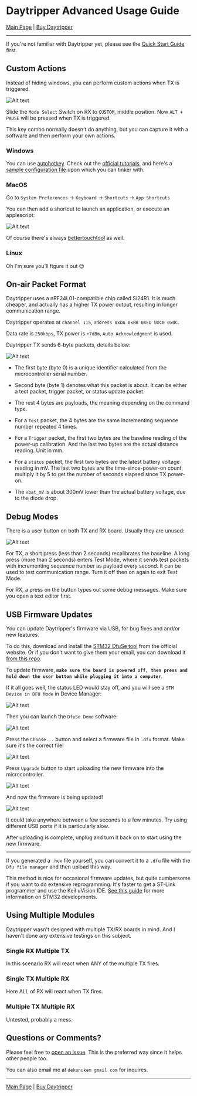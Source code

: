 # Daytripper Advanced Usage Guide

[Main Page](/README.md) | [Buy Daytripper](https://www.tindie.com/products/dekuNukem/daytripper)

------

If you're not familiar with Daytripper yet, please see the [Quick Start Guide](/quick_start_guide.md) first.

## Custom Actions

Instead of hiding windows, you can perform custom actions when TX is triggered.

![Alt text](resources/photos/rxback.jpg)

Slide the `Mode Select` Switch on RX to `CUSTOM`, middle position. Now `ALT + PAUSE` will be pressed when TX is triggered. 

This key combo normally doesn't do anything, but you can capture it with a software and then perform your own actions. 

### Windows 

You can use [autohotkey](https://www.autohotkey.com). Check out the [official tutorials](https://www.autohotkey.com/docs_1.0/Tutorial.htm), and here's a [sample configuration file](resources/AutoHotkey.ahk) upon which you can tinker with. 

### MacOS

Go to `System Preferences` -> `Keyboard` -> `Shortcuts` -> `App Shortcuts`

You can then add a shortcut to launch an application, or execute an applescript:

![Alt text](resources/photos/applescript.png)

Of course there's always [bettertouchtool](https://folivora.ai) as well.

### Linux

Oh I'm sure you'll figure it out 😉

## On-air Packet Format

Daytripper uses a nRF24L01-compatible chip called Si24R1. It is much cheaper, and actually has a higher TX power output, resulting in longer communication range.

Daytripper operates at `channel 115`, `address 0xDA 0xBB 0xED 0xC0 0x0C`.

Data rate is `250kbps`, TX power is `+7dBm`, `Auto Acknowledgment` is used.

Daytripper TX sends 6-byte packets, details below:

![Alt text](resources/photos/packets.png)

* The first byte (byte 0) is a unique identifier calculated from the microcontroller serial number. 

* Second byte (byte 1) denotes what this packet is about. It can be either a test packet, trigger packet, or status update packet.

* The rest 4 bytes are payloads, the meaning depending on the command type. 

* For a `Test` packet, the 4 bytes are the same incrementing sequence number repeated 4 times. 

* For a `Trigger` packet, the first two bytes are the baseline reading of the power-up calibration. And the last two bytes are the actual distance reading. Unit in mm.

* For a `status` packet, the first two bytes are the latest battery voltage reading in mV. The last two bytes are the time-since-power-on count, multiply it by 5 to get the number of seconds elapsed since TX power-on.

* The `vbat_mV` is about 300mV lower than the actual battery voltage, due to the diode drop. 

## Debug Modes

There is a user button on both TX and RX board. Usually they are unused:

![Alt text](resources/photos/buttons.jpg)

For TX, a short press (less than 2 seconds) recalibrates the baseline. A long press (more than 2 seconds) enters Test Mode, where it sends test packets with incrementing sequence number as payload every second. It can be used to test communication range. Turn it off then on again to exit Test Mode. 

For RX, a press on the button types out some debug messages. Make sure you open a text editor first. 

## USB Firmware Updates

You can update Daytripper's firmware via USB, for bug fixes and and/or new features. 

To do this, download and install the [STM32 DfuSe tool](https://www.st.com/en/development-tools/stsw-stm32080.html) from the official website. Or if you don't want to give them your email, you can download it [from this repo](resources/en.stsw-stm32080_stm32_DfuSe.zip).

To update firmware, **`make sure the board is powered off, then press and hold down the user button while plugging it into a computer`**.

If it all goes well, the status LED would stay off, and you will see a `STM Device in DFU Mode` in Device Manager:

![Alt text](resources/photos/dm.png)

Then you can launch the `DfuSe Demo` software:

![Alt text](resources/photos/dfu_start.png)

Press the `Choose...` button and select a firmware file in `.dfu` format. Make sure it's the correct file!

![Alt text](resources/photos/dfu_choose.png)

Press `Upgrade` button to start uploading the new firmware into the microcontroller.

![Alt text](resources/photos/dfu_upgrade.png)

And now the firmware is being updated!

![Alt text](resources/photos/dfu_uploading.png)

It could take anywhere between a few seconds to a few minutes. Try using different USB ports if it is particularly slow. 

After uploading is complete, unplug and turn it back on to start using the new firmware. 

-----

If you generated a `.hex` file yourself, you can convert it to a `.dfu` file with the `Dfu file manager` and then upload this way. 

This method is nice for occasional firmware updates, but quite cumbersome if you want to do extensive reprogramming. It's faster to get a ST-Link programmer and use the Keil uVision IDE. [See this guide](https://github.com/dekuNukem/STM32_tutorials) for more information on STM32 developments.

## Using Multiple Modules

Daytripper wasn't designed with multiple TX/RX boards in mind. And I haven't done any extensive testings on this subject.

### Single RX Multiple TX

In this scenario RX will react when ANY of the multiple TX fires.

### Single TX Multiple RX

Here ALL of RX will react when TX fires.

### Multiple TX Multiple RX

Untested, probably a mess. 

## Questions or Comments?

Please feel free to [open an issue](https://github.com/dekuNukem/daytripper/issues). This is the preferred way since it helps other people too.

You can also email me at `dekunukem gmail com` for inquires.

------

[Main Page](/README.md) | [Buy Daytripper](https://www.tindie.com/products/dekuNukem/daytripper)
